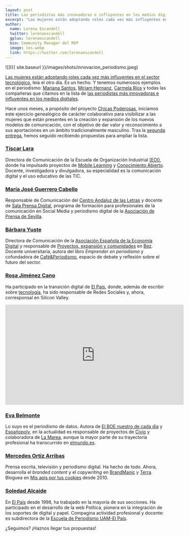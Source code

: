 ```yaml
---
layout: post
title: Las periodistas más innovadoras e influyentes en los medios digitales (III)  
excerpt: "Las mujeres están adoptando roles cada vez más influyentes en el sector tecnológico, leía el otro día. Es un hecho. Y tenemos numerosos ejemplos en el periodismo: Mariana Santos, Miriam Hernanz, Carmela Ríos y todas las compañeras que citamos en la lista de las periodistas más innovadoras e influyentes en los medios digitales."
author:
  name: Lorena Escandell
  twitter: lorenaescandell
  gplus: lorenaescandell 
  bio: Community Manager del MIP
  image: les.webp
  link: https://twitter.com/lorenaescandell
---
```

![]({{ site.baseurl }}/images/shots/innovacion_periodismo.jpeg)

[Las mujeres están adoptando roles cada vez más influyentes en el sector tecnológico](http://blogthinkbig.com/mujeres-en-tecnologia/?platform=hootsuite), leía el otro día. Es un hecho. Y tenemos numerosos ejemplos en el periodismo: [Mariana Santos](https://twitter.com/marysaints), [Miriam Hernanz](https://twitter.com/miriamhernanz), [Carmela Ríos](https://twitter.com/CarmelaRios) y todas las compañeras que citamos en la lista de [las periodistas más innovadoras e influyentes en los medios digitales](http://mip.umh.es/blog/2015/11/15/periodistas-innovadoras-influyentes/). 

Hace unos meses, a propósito del proyecto [Chicas Poderosas](http://www.chicaspoderosas.org), iniciamos este ejercicio genealógico de carácter colaborativo para visibilizar a las mujeres que están presentes en la creación y expansión de los nuevos modelos de comunicación, con el objetivo de dar valor y reconocimiento a sus aportaciones en un ámbito tradicionalmente masculino. Tras la [segunda entrega](http://mip.umh.es/blog/2016/01/17/mujeres-periodistas-innovadoras-dos/), hemos seguido recibiendo propuestas para ampliar la lista. 

### [Tíscar Lara](https://twitter.com/tiscar)

Directora de Comunicación de la Escuela de Organización Industrial [(EOI)](https://twitter.com/eoi), donde ha impulsado proyectos de [Mobile Learning](http://www.eoi.es/blogs/mlearning/) y [Conocimiento Abierto](http://www.eoi.es/savia). Docente, investigadora y divulgadora, su especialidad es la comunicación digital y el uso educativo de las TIC. 

### [María José Guerrero Cabello](https://twitter.com/libromorado)
Responsable de Comunicación del [Centro Andaluz de las Letras](https://twitter.com/CAL_Letras) y docente de [Sala Prensa Digital](https://twitter.com/SaladePrensa20), programa de formación para profesionales de la comunicación en Social Media y periodismo digital de la [Asociación de Prensa de Sevilla](https://twitter.com/aprensasevilla).  

### [Bárbara Yuste](https://twitter.com/byuste)
Directora de Comunicación de la [Asociación Española de la Economía Digital](https://twitter.com/adigital_org) y responsable de [Proyectos, expansión y comunidades](http://loquedebesaber.bez.es/noticias/254225641/Proyectos-expansin-y-comunidades-Brbara-Yuste.html) en [Bez](http://www.bez.es/). Docente universitaria, autora del libro _Emprender en periodismo_ y cofundadora de [Café&Periodismo](https://cafeperiodismo.wordpress.com/acerca-de/), espacio de debate y reflexión sobre el futuro del sector. 

### [Rosa Jiménez Cano](https://twitter.com/petezin) 
Ha participado en la transición digital de [El País](http://elpais.com/), donde, además de escribir sobre [tecnología](http://tecnologia.elpais.com), ha sido responsable de Redes Sociales y, ahora, corresponsal en Silicon Valley. 

<iframe width="560" height="315" src="https://www.youtube.com/embed/ex5M3ZAQcFY" title="YouTube video player" frameborder="0" allow="accelerometer; autoplay; clipboard-write; encrypted-media; gyroscope; picture-in-picture" allowfullscreen></iframe>

### [Eva Belmonte](https://twitter.com/evabelmonte)
Lo suyo es el periodismo de datos. Autora de [El BOE nuestro de cada día](http://elboenuestrodecadadia.com/) y [Españopoly](http://www.xn--espaopoly-o6a.com), en la actualidad es responsable de proyectos de [Civio](http://www.civio.es) y colaboradora de [La Marea](http://www.lamarea.com/), aunque la mayor parte de su trayectoria profesional ha transcurrido en [elmundo.es](http://www.elmundo.es/). 

### [Mercedes Ortiz Arribas](https://twitter.com/mercedesortizz)
Prensa escrita, televisión y periodismo digital. Ha hecho de todo. Ahora, desarrolla el _branded content_ y el _copywriting_ en [BrandManic](http://cadenaser.com/emisora/radio_elche/) y [Terra](http://www.terra.es/). Bloguea en [Mis apis por tus cookies](http://www.misapisportuscookies.com) desde 2010. 

### [Soledad Alcaide](https://twitter.com/Solealal)
En [El País](http://elpais.com/) desde 1998, ha trabajado en la mayoría de sus secciones. Ha participado en el desarrollo de la web Política, pionera en la integración de los soportes de digital y papel. Compagina actividad profesional y docente: es subdirectora de la [Escuela de Periodismo UAM-El País](https://twitter.com/EdPeriodismo).  

¿Seguimos? ¡Haznos llegar tus propuestas!  